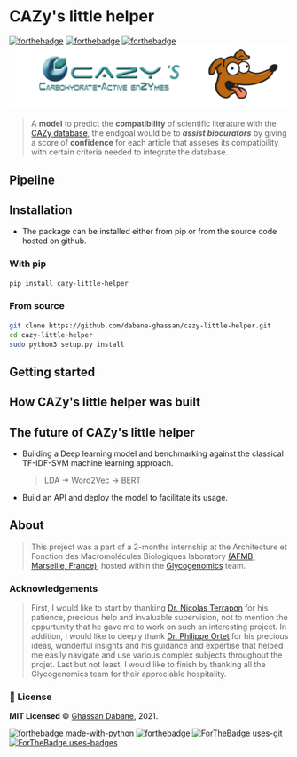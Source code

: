 # CAZy's little helper

<!-- 
![PyPI - Python Version](https://img.shields.io/pypi/pyversions/dnazip-bioinfo?color=green)
![PyPI](https://img.shields.io/pypi/v/dnazip-bioinfo?color=green)
-->
[![forthebadge](https://forthebadge.com/images/badges/open-source.svg)](https://forthebadge.com)
[![forthebadge](https://forthebadge.com/images/badges/reading-6th-grade-level.svg)](https://forthebadge.com)
[![forthebadge](https://forthebadge.com/images/badges/powered-by-black-magic.svg)](https://forthebadge.com)
![package graphix](graphix.png)

> A **model** to predict the **compatibility** of scientific literature with the [CAZy database](http://www.cazy.org/), the endgoal would be to ***assist biocurators*** by giving a score of **confidence** for each article that asseses its compatibility with certain criteria needed to integrate the database.

## Pipeline

## Installation

- The package can be installed either from pip or from the source code hosted on github.

### With pip

```bash
pip install cazy-little-helper
```

### From source

```bash
git clone https://github.com/dabane-ghassan/cazy-little-helper.git
cd cazy-little-helper
sudo python3 setup.py install
```

## Getting started

## How CAZy's little helper was built

## The future of CAZy's little helper

- Building a Deep learning model and benchmarking against the classical TF-IDF-SVM machine learning approach. 
  > LDA &#8594; Word2Vec &#8594; BERT 

- Build an API and deploy the model to facilitate its usage.

## About

> This project was a part of a 2-months internship at the Architecture et Fonction des Macromolécules Biologiques laboratory [(AFMB, Marseille, France)](http://www.afmb.univ-mrs.fr/), hosted within the [Glycogenomics](http://www.afmb.univ-mrs.fr/glycogenomique,39) team.

### Acknowledgements

> First, I would like to start by thanking [Dr. Nicolas Terrapon](http://www.afmb.univ-mrs.fr/Nicolas-Terrapon?lang=fr) for his patience, precious help and invaluable supervision, not to mention the oppurtunity that he gave me to work on such an interesting project. In addition, I would like to deeply thank [Dr. Philippe Ortet](https://www.linkedin.com/in/philippe-ortet-23759a7b/?originalSubdomain=fr) for his precious ideas, wonderful insights and his guidance and expertise that helped me easily navigate and use various complex subjects throughout the projet. Last but not least, I would like to finish by thanking all the Glycogenomics team for their appreciable hospitality.

### :scroll: License 
**MIT Licensed** © [Ghassan Dabane](https://github.com/dabane-ghassan), 2021.

[![forthebadge made-with-python](http://ForTheBadge.com/images/badges/made-with-python.svg)](https://www.python.org/)
[![forthebadge](https://forthebadge.com/images/badges/made-with-markdown.svg)](https://forthebadge.com)
[![ForTheBadge uses-git](http://ForTheBadge.com/images/badges/uses-git.svg)](https://GitHub.com/)
[![ForTheBadge uses-badges](http://ForTheBadge.com/images/badges/uses-badges.svg)](http://ForTheBadge.com)

